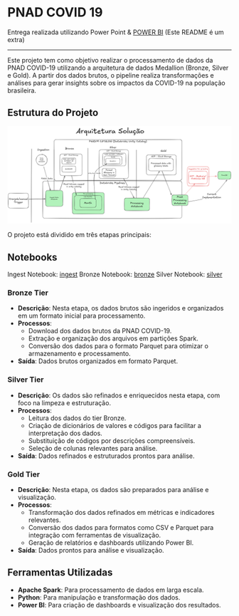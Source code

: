 # PNAD COVID 19

Entrega realizada utilizando Power Point & [POWER BI](https://app.powerbi.com/view?r=eyJrIjoiMDJhMjYwY2MtYzdhOC00ZWRjLThjNjQtZjVlODY0M2FkZmU4IiwidCI6ImQ1YjA5ZjNhLThkMTUtNDg2Yi05OTJiLWMzZThlMDFiODE1YSIsImMiOjl9) (Este README é um extra)

------

Este projeto tem como objetivo realizar o processamento de dados da PNAD COVID-19 utilizando a arquitetura de dados Medallion (Bronze, Silver e Gold). A partir dos dados brutos, o pipeline realiza transformações e análises para gerar insights sobre os impactos da COVID-19 na população brasileira.

## Estrutura do Projeto

![arch](./docs/post_challenge_3_v3.png)

O projeto está dividido em três etapas principais:

## Notebooks

Ingest Notebook: [ingest](./code/ingest/ingest.ipynb)
Bronze Notebook: [bronze](./code/bronze/pre_processing.ipynb)
Silver Notebook: [silver](./code/silver/processing.ipynb)

### Bronze Tier

- **Descrição**: Nesta etapa, os dados brutos são ingeridos e organizados em um formato inicial para processamento.
- **Processos**:
  - Download dos dados brutos da PNAD COVID-19.
  - Extração e organização dos arquivos em partições Spark.
  - Conversão dos dados para o formato Parquet para otimizar o armazenamento e processamento.
- **Saída**: Dados brutos organizados em formato Parquet.

### Silver Tier

- **Descrição**: Os dados são refinados e enriquecidos nesta etapa, com foco na limpeza e estruturação.
- **Processos**:
  - Leitura dos dados do tier Bronze.
  - Criação de dicionários de valores e códigos para facilitar a interpretação dos dados.
  - Substituição de códigos por descrições compreensíveis.
  - Seleção de colunas relevantes para análise.
- **Saída**: Dados refinados e estruturados prontos para análise.

### Gold Tier

- **Descrição**: Nesta etapa, os dados são preparados para análise e visualização.
- **Processos**:
  - Transformação dos dados refinados em métricas e indicadores relevantes.
  - Conversão dos dados para formatos como CSV e Parquet para integração com ferramentas de visualização.
  - Geração de relatórios e dashboards utilizando Power BI.
- **Saída**: Dados prontos para análise e visualização.

## Ferramentas Utilizadas

- **Apache Spark**: Para processamento de dados em larga escala.
- **Python**: Para manipulação e transformação dos dados.
- **Power BI**: Para criação de dashboards e visualização dos resultados.